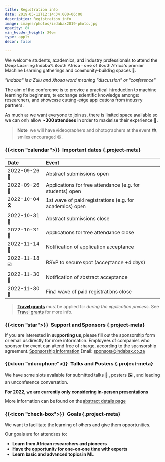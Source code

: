 ```yaml
---
title: Registration info
date: 2019-05-12T12:14:34.000+06:00
description: Registration info
image: images/photos/indabax2019-photo.jpg
opacity: 80
min_header_height: 30em
type: apply
decor: false

---
```

We welcome students, academics, and industry professionals to attend the Deep Learning Indaba𝕏 South Africa - one of South Africa's premier Machine Learning gatherings and community-building spaces 🤝.

_"Indaba" is a Zulu and Xhosa word meaning "discussion" or "conference"_

The aim of the conference is to provide a practical introduction to machine learning for beginners, to exchange scientific knowledge amongst researchers, and showcase cutting-edge applications from industry partners.

As much as we want everyone to join us, there is limited space available so we can only allow **\~300 attendees** in order to maximise their experience 🏫.

> **Note:** we will have videographers and photographers at the event 📷, smiles encouraged 😃.

### {{<icon "calendar">}}  Important dates {.project-meta}

| Date | Event |
| :--- | :--- |
| 2022-09-26 📜 | Abstract submissions open |
| 2022-09-26 📝 | Applications for free attendance (e.g. for students) open |
| 2022-10-04 🎗 | 1st wave of paid registrations (e.g. for academics) open |
| 2022-10-31 👻 | Abstract submissions close |
| 2022-10-31 👻 | Applications for free attendance close |
| 2022-11-14 📢 | Notification of application acceptance |
| 2022-11-18 ☑️ | RSVP to secure spot (acceptance +4 days) |
| 2022-11-30 🎤 | Notification of abstract acceptance |
| 2022-11-30 🛑 | Final wave of paid registrations close |

> [**Travel grants**](/register/travel-grants) must be applied for _during the application process_. See [Travel grants](/register/travel-grants) for more info.

### {{<icon "star">}}  Support and Sponsors {.project-meta}

If you are interested in **supporting us**, please fill out the sponsorship form or email us directly for more information.
Employees of companies who sponsor the event can attend free of charge, according to the sponsorship agreement.
[Sponsorship Information](/partners)
Email: sponsors@indabax.co.za

### {{<icon "microphone">}}  Talks and Posters {.project-meta}

We have some slots available for submitted talks 🎤 , posters 🖼️ , and leading an unconference conversation.

**For 2022, we are currently only considering in-person presentations**

More information can be found on the [abstract details page](/register/abstract)

### {{<icon "check-box">}}  Goals {.project-meta}

We want to facilitate the learning of others and give them opportunities.

Our goals are for attendees to:

* **Learn from African researchers and pioneers**
* **Have the opportunity for one-on-one time with experts**
* **Learn basic and advanced topics in ML**
